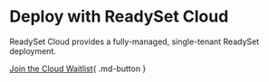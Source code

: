 # Deploy with ReadySet Cloud

ReadySet Cloud provides a fully-managed, single-tenant ReadySet deployment.  

[Join the Cloud Waitlist](https://readysettech.typeform.com/to/BqovNk8A?typeform-source=readyset.io){ .md-button }
